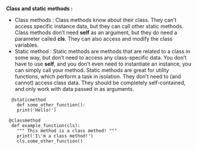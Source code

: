 **Class and static methods :**

* Class methods : Class methods know about their class. They can’t access specific instance data, but they can call other static methods. Class methods don’t need **self** as an argument, but they do need a parameter called **cls**.  They can also access and modify the class variables.
* Static method : Static methods are methods that are related to a class in some way, but don’t need to access any class-specific data. You don’t have to use **self**, and you don’t even need to instantiate an instance, you can simply call your method. Static methods are great for utility functions, which perform a task in isolation. They don’t need to (and cannot) access class data. They should be completely self-contained, and only work with data passed in as arguments. 

```python3
  @staticmethod
    def some_other_function():
    print('Hello!')
 
 @classmethod
  def example_function(cls):
    """ This method is a class method! """
    print('I\'m a class method!')
    cls.some_other_function()
```